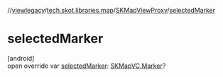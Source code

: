 //[viewlegacy](../../../index.md)/[tech.skot.libraries.map](../index.md)/[SKMapViewProxy](index.md)/[selectedMarker](selected-marker.md)

# selectedMarker

[android]\
open override var [selectedMarker](selected-marker.md): [SKMapVC.Marker](../../../../viewcontract/viewcontract/tech.skot.libraries.map/-s-k-map-v-c/-marker/index.md)?
